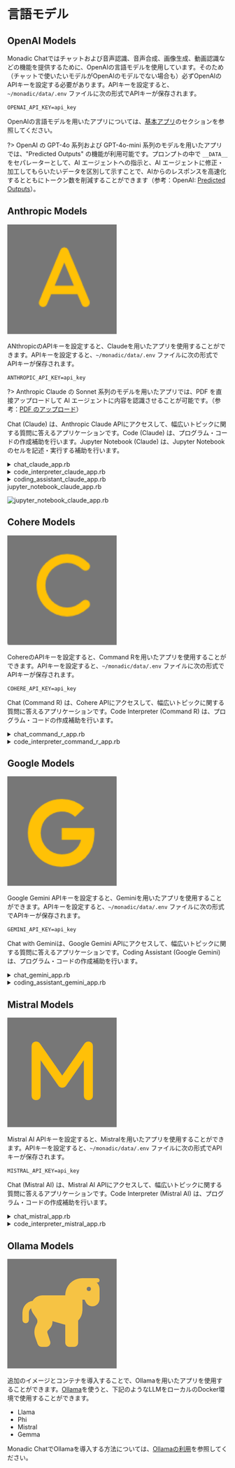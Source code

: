 # 言語モデル

## OpenAI Models

Monadic Chatではチャットおよび音声認識、音声合成、画像生成、動画認識などの機能を提供するために、OpenAIの言語モデルを使用しています。そのため（チャットで使いたいモデルがOpenAIのモデルでない場合も）必ずOpenAIのAPIキーを設定する必要があります。APIキーを設定すると、`~/monadic/data/.env` ファイルに次の形式でAPIキーが保存されます。

```
OPENAI_API_KEY=api_key
```

OpenAIの言語モデルを用いたアプリについては、[基本アプリ](./basic-apps)のセクションを参照してください。

?> OpenAI の GPT-4o 系列および GPT-4o-mini 系列のモデルを用いたアプリでは、"Predicted Outputs" の機能が利用可能です。プロンプトの中で `__DATA__` をセパレーターとして、AI エージェントへの指示と、AI エージェントに修正・加工してもらいたいデータを区別して示すことで、AIからのレスポンスを高速化するとともにトークン数を削減することができます（参考：OpenAI: [Predicted Outputs](https://platform.openai.com/docs/guides/latency-optimization#use-predicted-outputs)）。

## Anthropic Models

![Anthropic apps icon](./assets/icons/a.png ':size=40')

 ANthropicのAPIキーを設定すると、Claudeを用いたアプリを使用することができます。APIキーを設定すると、`~/monadic/data/.env` ファイルに次の形式でAPIキーが保存されます。

```
ANTHROPIC_API_KEY=api_key
```

?> Anthropic Claude の Sonnet 系列のモデルを用いたアプリでは、PDF を直接アップロードして AI エージェントに内容を認識させることが可能です。（参考：[PDF のアップロード](./message-input?id=pdf-のアップロード)）

Chat (Claude) は、Anthropic Claude APIにアクセスして、幅広いトピックに関する質問に答えるアプリケーションです。Code (Claude) は、プログラム・コードの作成補助を行います。Jupyter Notebook (Claude) は、Jupyter Notebookのセルを記述・実行する補助を行います。

<details>
<summary>chat_claude_app.rb</summary>

[chat_claude_app.rb](https://raw.githubusercontent.com/yohasebe/monadic-chat/refs/heads/main/docker/services/ruby/apps/talk_to_claude/chat_claude_app.rb ':include :type=code')

</details>

<details>
<summary>code_interpreter_claude_app.rb</summary>

[code_interpreter_claude_app.rb](https://raw.githubusercontent.com/yohasebe/monadic-chat/refs/heads/main/docker/services/ruby/apps/talk_to_claude/code_interpreter_claude_app.rb ':include :type=code')

</details>

<details>
<summary>coding_assistant_claude_app.rb</summary>

[code_interpreter_claude_app.rb](https://raw.githubusercontent.com/yohasebe/monadic-chat/refs/heads/main/docker/services/ruby/apps/talk_to_claude/coding_assistant_claude_app.rb ':include :type=code')

</details>

<summary>jupyter_notebook_claude_app.rb</summary>

![jupyter_notebook_claude_app.rb](https://raw.githubusercontent.com/yohasebe/monadic-chat/refs/heads/main/docker/services/ruby/apps/talk_to_claude/jupyter_notebook_claude_app.rb ':include :type=code')

</details>

## Cohere Models

![Cohere apps icon](./assets/icons/c.png ':size=40')


 CohereのAPIキーを設定すると、Command Rを用いたアプリを使用することができます。APIキーを設定すると、`~/monadic/data/.env` ファイルに次の形式でAPIキーが保存されます。

```
COHERE_API_KEY=api_key
```
Chat (Command R) は、Cohere APIにアクセスして、幅広いトピックに関する質問に答えるアプリケーションです。Code Interpreter (Command R) は、プログラム・コードの作成補助を行います。

<details>
<summary>chat_command_r_app.rb</summary>

![chat_command_r_app.rb](https://raw.githubusercontent.com/yohasebe/monadic-chat/refs/heads/main/docker/services/ruby/apps/talk_to_cohere/chat_command_r_app.rb ':include :type=code')

</details>

<details>
<summary>code_interpreter_command_r_app.rb</summary>

![code_interpreter_command_r_app.rb](https://raw.githubusercontent.com/yohasebe/monadic-chat/refs/heads/main/docker/services/ruby/apps/talk_to_cohere/code_interpreter_command_r_app.rb ':include :type=code')

</details>

## Google Models

![Google apps icon](./assets/icons/google.png ':size=40')

Google Gemini APIキーを設定すると、Geminiを用いたアプリを使用することができます。APIキーを設定すると、`~/monadic/data/.env` ファイルに次の形式でAPIキーが保存されます。

```
GEMINI_API_KEY=api_key
```

Chat with Geminiは、Google Gemini APIにアクセスして、幅広いトピックに関する質問に答えるアプリケーションです。Coding Assistant (Google Gemini) は、プログラム・コードの作成補助を行います。

<details>
<summary>chat_gemini_app.rb</summary>

![chat_gemini_app.rb](https://raw.githubusercontent.com/yohasebe/monadic-chat/refs/heads/main/docker/services/ruby/apps/talk_to_gemini/chat_gemini_app.rb ':include :type=code')

</details>

<details>
<summary>coding_assistant_gemini_app.rb</summary>

![chat_gemini_app.rb](https://raw.githubusercontent.com/yohasebe/monadic-chat/refs/heads/main/docker/services/ruby/apps/talk_to_gemini/coding_assistant_gemini_app.rb ':include :type=code')

</details>

## Mistral Models

![Mistral apps icon](./assets/icons/m.png ':size=40')

Mistral AI APIキーを設定すると、Mistralを用いたアプリを使用することができます。APIキーを設定すると、`~/monadic/data/.env` ファイルに次の形式でAPIキーが保存されます。

```
MISTRAL_API_KEY=api_key
```

Chat (Mistral AI) は、Mistral AI APIにアクセスして、幅広いトピックに関する質問に答えるアプリケーションです。Code Interpreter (Mistral AI) は、プログラム・コードの作成補助を行います。

<details>
<summary>chat_mistral_app.rb</summary>

![chat_mistral_app.rb](https://raw.githubusercontent.com/yohasebe/monadic-chat/refs/heads/main/docker/services/ruby/apps/talk_to_mistral/chat_mistral_app.rb ':include :type=code')

</details>

<details>
<summary>code_interpreter_mistral_app.rb</summary>

![code_mistral_app.rb](https://raw.githubusercontent.com/yohasebe/monadic-chat/refs/heads/main/docker/services/ruby/apps/talk_to_mistral/code_interpreter_mistral_app.rb ':include :type=code')

</details>

## Ollama Models

![Ollama apps icon](./assets/icons/ollama.png ':size=40')

追加のイメージとコンテナを導入することで、Ollamaを用いたアプリを使用することができます。[Ollama](https://ollama.com/)を使うと、下記のようなLLMをローカルのDocker環境で使用することができます。

  - Llama
  - Phi
  - Mistral
  - Gemma

Monadic ChatでOllamaを導入する方法については、[Ollamaの利用](./ollama)を参照してください。
